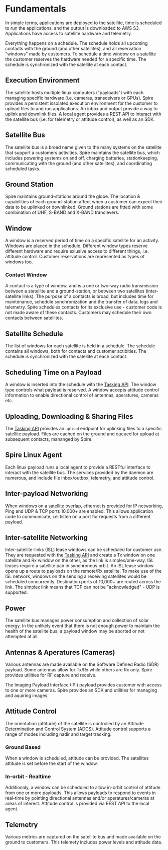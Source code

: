 # Fundamentals

In simple terms, applications are deployed to the satellite, time is scheduled to run the applications, and the output is downloaded to AWS S3. Applications have access to satellite hardware and telemetry.

Everything happens on a schedule. The schedule holds all upcoming contacts with the ground (and other satellites), and all reservation "windows" made by customers. To schedule a time window on a satellite the customer reserves the hardware needed for a specific time. The schedule is synchronized with the satellite at each contact.


## Execution Environment
The satellite hosts multiple linux computers ("payloads") with each managing specific hardware (i.e. cameras, transceivers or GPUs). Spire provides a persistent issolated execution environment for the customer to upload files to and run applications. An inbox and output provide a way to uplink and downlink files. A local agent provides a REST API to interact with the satellite bus (i.e. for telemetry or attitude control), as well as an SDK. 


## Satellite Bus
The satellite bus is a broad name given to the many systems on the satellite that support a customers activities.  Spire maintains the satellite bus, which includes powering systems on and off, charging batteries, stationkeeping, communicating with the ground (and other satellites), and coordinating scheduled tasks. 


## Ground Station
Spire maintains ground-stations around the globe. The location & capabilities of each ground-station affect when a customer can expect their data to be uplinked or downlinked. Ground stations are fitted with some combination of UHF, S-BAND and X-BAND trancievers.


## Window
A window is a reserved period of time on a specific satellite for an activity. Windows are placed in the schedule. Different window types reserve different hardware and require exlusive access to different things, i.e. attitude control. Customer reservations are represented as types of windows too.


### Contact Window
A contact is a type of window, and is a one or two-way radio transmission between a statellite and a ground-station, or between two satellites (inter-satellite links). The purpose of a contacts is broad, but includes time for maintenance, schedule synchronization and the transfer of data, logs and telemetry. Spire schedules contacts for its exclusive use - customer code is not made aware of these contacts. Customers may schedule their own contacts between satellites. 


## Satellite Schedule
The list of windows for each satellite is held in a schedule. The schedule contains all windows, both for contacts and customer actibities. The schedule is synchronized with the satellite at each contact. 


## Scheduling Time on a Payload
A window is inserted into the schedule with the [Tasking API](). The window type controls what payload is reserved. A window accepts attitude control information to enable directional control of antennas, aperatures, cameras etc. 


## Uploading, Downloading & Sharing Files
The [Tasking API]() provides an `upload` endpoint for uplinking files to a specific satellite payload. Files are cached on the ground and queued for upload at subsequent contacts, mananged by Spire.


## Spire Linux Agent
Each linux payload runs a local agent to provide a RESTful interface to interact with the satellite bus. The services provided by the daemon are numerous, and include file inbox/outbox, telemetry, and attitude control.


## Inter-payload Networking
When windows on a satellite overlap, ethernet is provided for IP networking, Ping and UDP & TCP ports 10,000+ are enabled. This allows application code to communicate, i.e. listen on a port for requests from a different payload.


## Inter-satellite Networking
Inter-satellite-links (ISL) lease windows can be scheduled for customer use. They are requested with the [Tasking API]() and create a Tx window on one satellite and Rx window on the other, as the link is simplex/one-way. ISL leases require a satellite pair in synchronous orbit.  An ISL lease window opens up a route to payloads on the remote/Rx satellite. To make use of the ISL network, windows on the sending a receiving satellites would be scheduled concurrently. Destination ports of 10,000+ are routed across the link. The simplex link means that TCP can not be "acknowledged" - UDP is supported.


## Power
The satellite bus manages power consumption and collection of solar energy. In the unlikely event that there is not enough power to maintain the health of the satellite bus, a payload window may be aborted or not attempted at all. 


## Antennas & Aperatures (Cameras)
Various antennas are made available on the Software Defined Radio (SDR) payload.  Some antennas allow for Tx/Rx while others are Rx only. Spire provides utilities for RF capture and receive.

The Imaging Payload Interface (IPI) payload provides customer with access to one or more cameras. Spire provides an SDK and utilities for managing and aquiring images.


## Attitude Control
The orientation (attitude) of the satellite is controlled by an Attitude Determination and Control System (ADCS). Attitude control supports a range of modes including nadir and target tracking.


### Ground Based
When a window is scheduled, attitude can be provided. The satellites attitude is set before the start of the window.


### In-orbit - Realtime
Additionaly, a window can be scheduled to allow in-orbit control of attitude from one or more payloads. This allows payloads to respond to events in real-time by pointing directional antennas and/or aperatures/cameras at areas of interest. Attitude control is provided via REST API to the local agent. 


## Telemetry
Various metrics are captured on the satellite bus and made available on the ground to customers. This telemety includes power levels and attitude data. 
